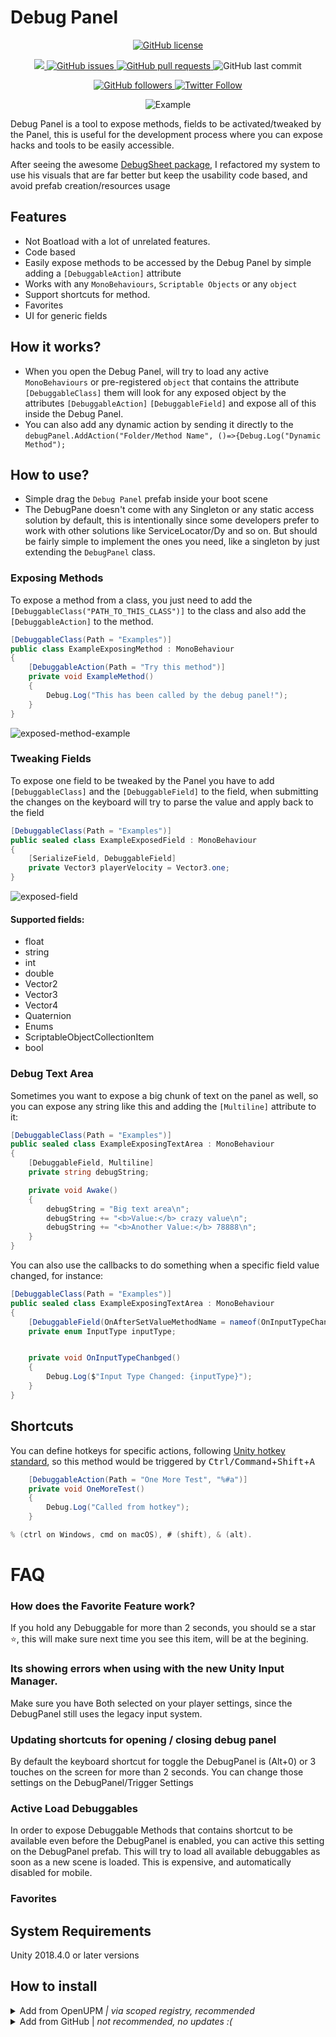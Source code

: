 # Debug Panel

<p align="center">
    <a href="https://github.com/brunomikoski/Debug-Panel/blob/master/LICENSE.md">
		<img alt="GitHub license" src ="https://img.shields.io/github/license/Thundernerd/Unity3D-PackageManagerModules" />
	</a>

</p> 
<p align="center">
    <a href="https://openupm.com/packages/com.brunomikoski.debugpanel/">
        <img src="https://img.shields.io/npm/v/com.brunomikoski.debugpanel?label=openupm&amp;registry_uri=https://package.openupm.com" />
    </a>

  <a href="https://github.com/brunomikoski/Debug-Panel/issues">
     <img alt="GitHub issues" src ="https://img.shields.io/github/issues/brunomikoski/Debug-Panel" />
  </a>

  <a href="https://github.com/brunomikoski/Debug-Panel/pulls">
   <img alt="GitHub pull requests" src ="https://img.shields.io/github/issues-pr/brunomikoski/Debug-Panel" />
  </a>

  <img alt="GitHub last commit" src ="https://img.shields.io/github/last-commit/brunomikoski/Debug-Panel" />
</p>

<p align="center">
    	<a href="https://github.com/brunomikoski">
        	<img alt="GitHub followers" src="https://img.shields.io/github/followers/brunomikoski?style=social">
	</a>	
	<a href="https://twitter.com/brunomikoski">
		<img alt="Twitter Follow" src="https://img.shields.io/twitter/follow/brunomikoski?style=social">
	</a>
</p>

<p align="center">
  <img alt="Example" src="https://user-images.githubusercontent.com/600419/121535785-5f21f500-c9fa-11eb-8660-c56e891f1eec.gif">
</p>

Debug Panel is a tool to expose methods, fields to be activated/tweaked by the Panel, this is useful for the development process where you can expose hacks and tools to be easily accessible.

After seeing the awesome [DebugSheet package](https://github.com/Haruma-K/UnityDebugSheet), I refactored my system to use his visuals that are far better but keep the usability code based, and avoid prefab creation/resources usage



## Features
- Not Boatload with a lot of unrelated features.
- Code based
- Easily expose methods to be accessed by the Debug Panel by simple adding a `[DebuggableAction]` attribute
- Works with any `MonoBehaviours`, `Scriptable Objects` or any `object`
- Support shortcuts for method.
- Favorites
- UI for generic fields


## How it works?
- When you open the Debug Panel, will try to load any active `MonoBehaviours` or pre-registered `object` that contains the attribute `[DebuggableClass]` them will look for any exposed
  object by the attributes `[DebuggableAction]` `[DebuggableField]` and expose all of this inside the Debug Panel.
- You can also add any dynamic action by sending it directly to the `debugPanel.AddAction("Folder/Method Name", ()=>{Debug.Log("Dynamic Method");`

## How to use?
- Simple drag the `Debug Panel` prefab inside your boot scene
- The DebugPane doesn't come with any Singleton or any static access solution by default, this is intentionally since some developers prefer to work with other solutions like ServiceLocator/Dy and so on. But should be fairly simple to implement the ones you need, like a singleton by just extending the `DebugPanel` class.

### Exposing Methods
To expose a method from a class, you just need to add the `[DebuggableClass("PATH_TO_THIS_CLASS")]` to the class and also add the `[DebuggableAction]` to the method.

```c#
[DebuggableClass(Path = "Examples")]
public class ExampleExposingMethod : MonoBehaviour
{
    [DebuggableAction(Path = "Try this method")]
    private void ExampleMethod()
    {
        Debug.Log("This has been called by the debug panel!");
    }
}
```
![exposed-method-example](https://user-images.githubusercontent.com/600419/121535865-719c2e80-c9fa-11eb-9b80-38f387b662be.gif)



### Tweaking Fields
To expose one field to be tweaked by the Panel you have to add `[DebuggableClass]` and the `[DebuggableField]` to the field, when submitting the changes on the keyboard will try to parse the value and apply back to the field
```c#
[DebuggableClass(Path = "Examples")]
public sealed class ExampleExposedField : MonoBehaviour
{
    [SerializeField, DebuggableField]
    private Vector3 playerVelocity = Vector3.one;
}
```

![exposed-field](https://user-images.githubusercontent.com/600419/121535880-7660e280-c9fa-11eb-864c-8c53f602e99c.gif)


#### Supported fields:
- float
- string
- int
- double
- Vector2
- Vector3
- Vector4
- Quaternion
- Enums
- ScriptableObjectCollectionItem
- bool

### Debug Text Area
Sometimes you want to expose a big chunk of text on the panel as well, so you can expose any string like this and adding the `[Multiline]` attribute to it:
```c#
[DebuggableClass(Path = "Examples")]
public sealed class ExampleExposingTextArea : MonoBehaviour
{
    [DebuggableField, Multiline]
    private string debugString;

    private void Awake()
    {
        debugString = "Big text area\n";
        debugString += "<b>Value:</b> crazy value\n";
        debugString += "<b>Another Value:</b> 78888\n";
    }
}
```

You can also use the callbacks to do something when a specific field value changed, for instance:
```c#
[DebuggableClass(Path = "Examples")]
public sealed class ExampleExposingTextArea : MonoBehaviour
{
    [DebuggableField(OnAfterSetValueMethodName = nameof(OnInputTypeChanbged))]
    private enum InputType inputType;


    private void OnInputTypeChanbged()
    {
        Debug.Log($"Input Type Changed: {inputType}");
    }
}
```


## Shortcuts
You can define hotkeys for specific actions, following [Unity hotkey standard](https://docs.unity3d.com/ScriptReference/MenuItem.html), so this method would be triggered by <kbd>Ctrl/Command</kbd>+<kbd>Shift</kbd>+<kbd>A</kbd>

```c#
    [DebuggableAction(Path = "One More Test", "%#a")]
    private void OneMoreTest()
    {
        Debug.Log("Called from hotkey");
    }
```

```c#
% (ctrl on Windows, cmd on macOS), # (shift), & (alt).
```


# FAQ
### How does the Favorite Feature work?
If you hold any Debuggable for more than 2 seconds, you should se a star ⭐, this will make sure next time you see this item, will be at the begining.

### Its showing errors when using with the new Unity Input Manager.
Make sure you have Both selected on your player settings, since the DebugPanel still uses the legacy input system.

### Updating shortcuts for opening / closing debug panel
By default the keyboard shortcut for toggle the DebugPanel is (Alt+0) or 3 touches on the screen for more than 2 seconds.
You can change those settings on the DebugPanel/Trigger Settings

### Active Load Debuggables
In order to expose Debuggable Methods that contains shortcut to be available even before the DebugPanel is enabled, you can active this setting on the DebugPanel prefab.
This will try to load all available debuggables as soon as a new scene is loaded.
This is expensive, and automatically disabled for mobile. 

### Favorites

## System Requirements
Unity 2018.4.0 or later versions


## How to install

<details>
<summary>Add from OpenUPM <em>| via scoped registry, recommended</em></summary>

This package is available on OpenUPM: https://openupm.com/packages/com.brunomikoski.debugpanel

To add it the package to your project:

- open `Edit/Project Settings/Package Manager`
- add a new Scoped Registry:
  ```
  Name: OpenUPM
  URL:  https://package.openupm.com/
  Scope(s): com.brunomikoski
  ```
- click <kbd>Save</kbd>
- open Package Manager
- click <kbd>+</kbd>
- select <kbd>Add from Git URL</kbd>
- paste `com.brunomikoski.debugpanel`
- click <kbd>Add</kbd>
</details>

<details>
<summary>Add from GitHub | <em>not recommended, no updates :( </em></summary>

You can also add it directly from GitHub on Unity 2019.4+. Note that you won't be able to receive updates through Package Manager this way, you'll have to update manually.

- open Package Manager
- click <kbd>+</kbd>
- select <kbd>Add from Git URL</kbd>
- paste `https://github.com/brunomikoski/Debug-Panel.git`
- click <kbd>Add</kbd>
</details>



